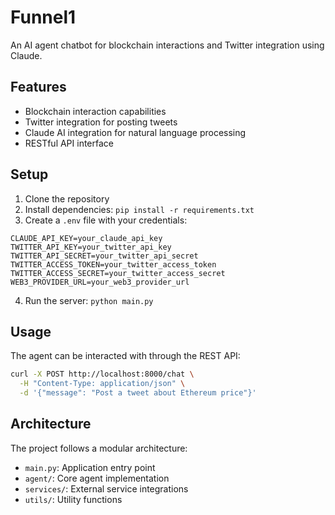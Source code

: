 # Funnel1

An AI agent chatbot for blockchain interactions and Twitter integration using Claude.

## Features

- Blockchain interaction capabilities
- Twitter integration for posting tweets
- Claude AI integration for natural language processing
- RESTful API interface

## Setup

1. Clone the repository
2. Install dependencies: `pip install -r requirements.txt`
3. Create a `.env` file with your credentials:
```
CLAUDE_API_KEY=your_claude_api_key
TWITTER_API_KEY=your_twitter_api_key
TWITTER_API_SECRET=your_twitter_api_secret
TWITTER_ACCESS_TOKEN=your_twitter_access_token
TWITTER_ACCESS_SECRET=your_twitter_access_secret
WEB3_PROVIDER_URL=your_web3_provider_url
```

4. Run the server: `python main.py`

## Usage

The agent can be interacted with through the REST API:

```bash
curl -X POST http://localhost:8000/chat \
  -H "Content-Type: application/json" \
  -d '{"message": "Post a tweet about Ethereum price"}'
```

## Architecture

The project follows a modular architecture:
- `main.py`: Application entry point
- `agent/`: Core agent implementation
- `services/`: External service integrations
- `utils/`: Utility functions